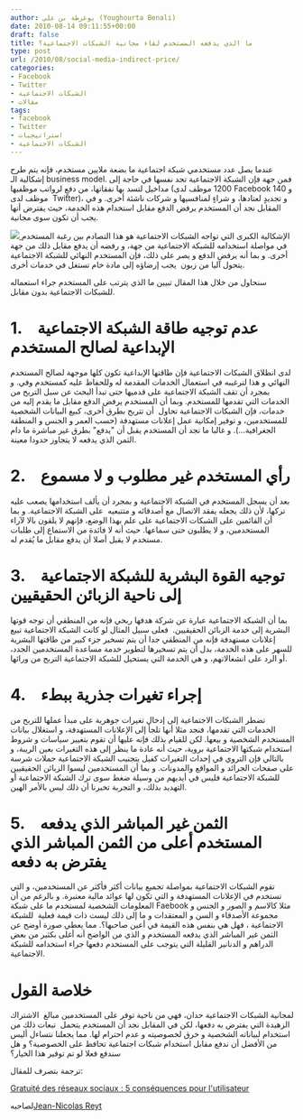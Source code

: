 ```yaml
---
author: يوغرطة بن علي (Youghourta Benali)
date: 2010-08-14 09:11:55+00:00
draft: false
title: ما الذي يدفعه المستخدم لقاء مجانية الشبكات الاجتماعية؟
type: post
url: /2010/08/social-media-indirect-price/
categories:
- Facebook
- Twitter
- الشبكات الاجتماعية
- مقالات
tags:
- facebook
- Twitter
- استراتيجيات
- الشبكات الاجتماعية
---
```


عندما يصل عدد مستخدمي شبكة اجتماعية ما بضعة ملايين مستخدم، فإنه يتم طرح إشكالية الـ business model. فمن جهة فإن الشبكة الاجتماعية تجد نفسها في حاجة إلى مداخيل لتسد بها نفقاتها، من دفعٍ لرواتب موظفيها (1200 موظف لدى Facebook و 140  موظف لدى Twitter)، و تجديدٍ لعتادها، و شراءٍ لمنافسيها و شركات ناشئة أخرى. و في المقابل نجد أن المستخدم يرفض الدفع مقابل استخدام هذه الخدمة، حيث يفترض أنها يجب أن تكون سوى مجانية.

[![](http://socialmedia4arab.com/wp-content/uploads/2010/08/no-money-with-social-media1-300x300jpg-150x150.jpg)
](http://socialmedia4arab.com/wp-content/uploads/2010/08/no-money-with-social-media1-300x300jpg.jpeg)الإشكالية الكبرى التي تواجه الشبكات الاجتماعية هو هذا التصادم بين رغبة المستخدم في مواصلة استخدامه للشبكة الاجتماعية من جهة، و رفضه أن يدفع مقابل ذلك من جهة أخرى. و بما أنه يرفض الدفع و يصر على ذلك، فإن المستخدم النهائي للشبكة الاجتماعية يتحول آليا من زبون  يجب إرضاؤه إلى مادة خام تستغل في خدمات أخرى.

سنحاول من خلال هذا المقال تبيين ما الذي يترتب على المستخدم جراء استعماله للشبكات الاجتماعية بدون مقابل.

<!-- more -->


# 1.    عدم توجيه طاقة الشبكة الاجتماعية الإبداعية لصالح المستخدم


لدى انطلاق الشبكات الاجتماعية فإن طاقتها الإبداعية تكون كلها موجهة لصالح المستخدم النهائي و هذا لترغيبه في استعمال الخدمات المقدمة له وللحفاظ عليه كمستخدم وفي. و بمجرد أن تقف الشبكة الاجتماعية على قدميها حتى تبدأ البحث عن سبل التربح من الخدمات التي تقدمها للمستخدم. وبما أن المستخدم يرفض الدفع مقابل ما يقدم إليه من خدمات، فإن الشبكات الاجتماعية تحاول  أن تتربح بطرق أخرى، كبيع البيانات الشخصية للمستخدمين، و توفير إمكانية عمل إعلانات مستهدفة (حسب العمر و الجنس و المنطقة الجغرافية...). و غالبا ما نجد أن المستخدم يقبل أن "يدفع" بطرق غير مباشرة ما دام الثمن الذي يدفعه لا يتجاوز حدودا معينة.


# 2.    رأي المستخدم غير مطلوب و لا مسموع


بعد أن يسجل المستخدم في الشبكة الاجتماعية و بمجرد أن يألف استخدامها يصعب عليه تركها، لأن ذلك يجعله يفقد الاتصال مع أصدقائه و متتبعيه  على الشبكة الاجتماعية. و بما أن القائمين على الشبكات الاجتماعية على علم بهذا الوضع، فإنهم لا يلقون بالا لآراء المستخدمين، و لا يطلبون حتى سماعها. حيث أنه لا فائدة من الاستماع إلى طلبات مستخدم لا يقبل أصلا أن يدفع مقابل ما يُقدم له.


# 3.    توجيه القوة البشرية للشبكة الاجتماعية إلى ناحية الزبائن الحقيقيين


بما أن الشبكة الاجتماعية عبارة عن شركة هدفها ربحي فإنه من المنطقي أن توجه قوتها البشرية إلى خدمة الزبائن الحقيقيين.  فعلى سبيل المثال لو كانت الشبكة الاجتماعية تبيع إعلانات مستهدفة فإنه من المنطقي جدا أن يتم تسخير جزء كبير من طاقتها البشرية للسهر على هذه الخدمة، بدل أن يتم تسخيرها لتطوير خدمة مساعدة المستخدمين الجدد، أو الرد على انشغالاتهم، و هي الخدمة التي يستحيل للشبكة الاجتماعية التربح من ورائها.


# 4.    إجراء تغيرات جذرية ببطء


تضطر الشبكات الاجتماعية إلى إدخال تغيرات جوهرية على مبدأ عملها للتربح من الخدمات التي تقدمها، فنجد مثلا أنها تلجأ إلى الإعلانات المستهدفة، و استغلال بيانات المستخدم الشخصية و بيعها. لكن للقيام بذلك فإنه عليها أن تقوم بتغيير سياسات و شروط استخدام شبكتها الاجتماعية بروية، حيث أنه عادة ما ينظر إلى هذه التغيرات بعين الريبة، و بالتالي فإن التروي في إحداث التغيرات كفيل بتجنيب الشبكة الاجتماعية حملات شرسة على صفحات الجرائد و المواقع والمدونات. و بما أن المستخدمين ليسوا الزبائن الحقيقيين للشبكة الاجتماعية فليس في أيديهم من وسيلة ضغط سوى ترك الشبكة الاجتماعية أو التهديد بذلك، و التجربة تخبرنا أن ذلك ليس بالأمر الهين.


# 5.    الثمن غير المباشر الذي يدفعه المستخدم أعلى من الثمن المباشر الذي يفترض به دفعه


تقوم الشبكات الاجتماعية بمواصلة تجميع بيانات أكثر فأكثر عن المستخدمين، و التي تستخدم في الإعلانات المستهدفة و التي تكون لها عوائد مالية معتبرة. و بالرغم من أن المعلومات الشخصية لمستخدم ما على شبكة Faebook مثلا كالاسم و الصور و الجنس و مجموعة الأصدقاء و السن و المعتقدات و ما إلى ذلك ليست ذات قيمة فعلية  للشبكة الاجتماعية ، فهل هي بنفس هذه القيمة في أعين صاحبها؟. مما يعطي صورة أوضح عن الثمن غير المباشر الذي يدفعه المستخدم و الذي من الواضح أنه أغلى بكثير من بعض الدراهم و الدنانير القليلة التي يتوجب على المستخدم دفعها جراء استخدامه للشبكة الاجتماعية.


# خلاصة القول


لمجانية الشبكات الاجتماعية حدان، فهي من ناحية توفر على المستخدمين مبالغ  الاشتراك الزهيدة التي يفترض به دفعها، لكن في المقابل نجد أن المستخدم يتحمل  تبعات ذلك من استخدام لبياناته الشخصية و خرق لخصوصيته و عدم احترام لها. مما يجعلنا نتساءل أليس من الأفضل أن ندفع مقابل استخدام شبكات اجتماعية تحافظ على الخصوصية؟ و هل سندفع فعلا لو تم توفير هذا الخيار؟

ترجمة بتصرف للمقال:

[Gratuité des réseaux sociaux : 5 conséquences pour l'utilisateur](http://reyt.net/blog/reseaux-sociaux/gratuite-des-reseaux-sociaux-5-consequences-pour-lutilisateur/)

لصاحبه[Jean-Nicolas Reyt](http://twitter.com/jnreyt)
